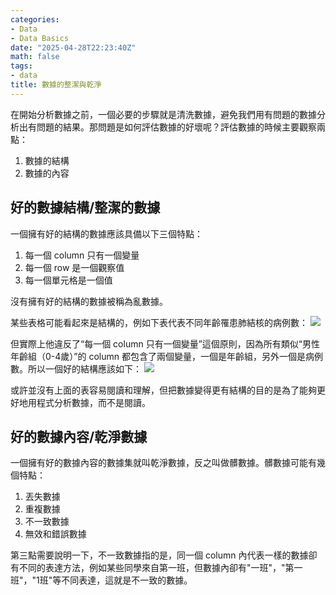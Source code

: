```yaml
---
categories:
- Data
- Data Basics
date: "2025-04-28T22:23:40Z"
math: false
tags:
- data
title: 數據的整潔與乾淨
---
```


在開始分析數據之前，一個必要的步驟就是清洗數據，避免我們用有問題的數據分析出有問題的結果。那問題是如何評估數據的好壞呢？評估數據的時候主要觀察兩點：

1. 數據的結構
2. 數據的內容

## 好的數據結構/整潔的數據

一個擁有好的結構的數據應該具備以下三個特點：

1. 每一個 column 只有一個變量
2. 每一個 row 是一個觀察值
3. 每一個單元格是一個值

沒有擁有好的結構的數據被稱為亂數據。

某些表格可能看起來是結構的，例如下表代表不同年齡罹患肺結核的病例數：
![](/img/data-tidy-clean-1.png)

但實際上他違反了“每一個 column 只有一個變量”這個原則，因為所有類似“男性年齡組（0-4歲）”的 column 都包含了兩個變量，一個是年齡組，另外一個是病例數。所以一個好的結構應該如下：
![](/img/data-tidy-clean-2.png)

或許並沒有上面的表容易閱讀和理解，但把數據變得更有結構的目的是為了能夠更好地用程式分析數據，而不是閱讀。

## 好的數據內容/乾淨數據

一個擁有好的數據內容的數據集就叫乾淨數據，反之叫做髒數據。髒數據可能有幾個特點：

1. 丟失數據
2. 重複數據
3. 不一致數據
4. 無效和錯誤數據

第三點需要說明一下，不一致數據指的是，同一個 column 內代表一樣的數據卻有不同的表達方法，例如某些同學來自第一班，但數據內卻有"一班"，"第一班"，"1班"等不同表達，這就是不一致的數據。
